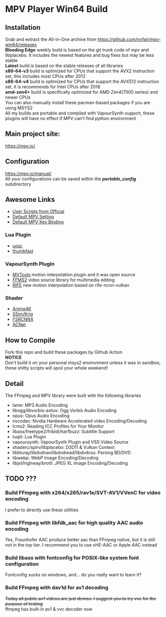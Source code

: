 # MPV Player Win64 Build

## Installation
Grab and extract the All-in-One archive from <https://github.com/nyfair/mpv-win64/releases>  
**Bleeding Edge** weekly build is based on the git trunk code of mpv and libplacebo. It includes the newest features and bug fixes but may be less stable  
**Latest** build is based on the stable releases of all libraries  
**x86-64-v3** build is optimized for CPUs that support the AVX2 instruction set, this includes most CPUs after 2013  
**x86-64-v4** build is optimized for CPUs that support the AVX512 instruction set, it is recommends for Intel CPUs after 2016  
**amd-zen4+** build is specifically optimized for AMD Zen4(7000 series) and newer CPUs  
You can also manually install these pacman-based packages if you are using MSYS2  
All my builds are portable and compiled with VapourSynth support, these plugins will have no effect if MPV can't find python environment

## Main project site:
<https://mpv.io/>

## Configuration
<https://mpv.io/manual/>  
All your configurations can be saved within the ***portable_config*** subdirectory

## Awesome Links
- [User Scripts from Official](https://github.com/mpv-player/mpv/wiki/User-Scripts)
- [Default MPV Setting](https://github.com/mpv-player/mpv/blob/master/etc/mpv.conf)
- [Default MPV Key Binding](https://github.com/mpv-player/mpv/blob/master/etc/input.conf)
### Lua Plugin
- [uosc](https://github.com/tomasklaen/uosc)
- [thumbfast](https://github.com/po5/thumbfast)
### VapourSynth Plugin
- [MVTools](https://github.com/dubhater/vapoursynth-mvtools) motion interpolation plugin and it was open source
- [FFMS2](https://github.com/FFMS/ffms2) video source library for multimedia editing
- [RIFE](https://github.com/HomeOfVapourSynthEvolution/VapourSynth-RIFE-ncnn-Vulkan) new motion interpolation based on rife-ncnn-vulkan
### Shader
- [Anime4K](https://bloc97.github.io/Anime4K/)
- [SSim/Krig](https://gist.github.com/igv)
- [FSRCNNX](https://github.com/igv/FSRCNN-TensorFlow/releases)
- [ACNet](https://github.com/TianZerL/ACNetGLSL/releases)

## How to Compile
Fork this repo and build these packages by Github Action  
**NOTICE**  
Don't build it on your personal msys2 environment unless it was in sandbox, these shitty scripts will spoil your whole weekend!

## Detail
The FFmpeg and MPV library were built with the following libraries
- lame: MP3 Audio Encoding
- libogg/libvorbis-aotuv: Ogg Vorbis Audio Encoding
- opus: Opus Audio Encoding
- nvcodec: Nvidia Hardware Accelerated video Encoding/Decoding
- lcms2: Reading ICC Profiles for Your Monitor
- libass/freetype2/fribidi/harfbuzz: Subtitle Support
- luajit: Lua Plugin
- vapoursynth: VapourSynth Plugin and VSS Video Source
- shaderc/spirv/libplacebo: D3D11 & Vulkan Context
- libbluray/libdvdnav/libdvdread/libdvdcss: Parsing BD/DVD
- libwebp: WebP Image Encoding/Decoding
- libjxl/highway/brotli: JPEG XL Image Encoding/Decoding

## TODO ???
### Build FFmpeg with x264/x265/rav1e/SVT-AV1/VVenC for video encoding
I prefer to directly use these utilities
### Build FFmpeg with libfdk_aac for high quality AAC audio encoding
Yes, Fraunhofer AAC produce better aac than FFmpeg native, but it is still not in the top tier. I recommend you to use xHE-AAC or Apple AAC instead
### Build libass with fontconfig for POSIX-like system font configuration
Fontconfig sucks on windows, and... do you really want to learn it?
### Build FFmpeg with dav1d for av1 decoding
~~Today all public av1 videos are just demos. I suggest you to try vvc for the purpose of testing~~  
ffmpeg has built-in av1 & vvc decoder now
